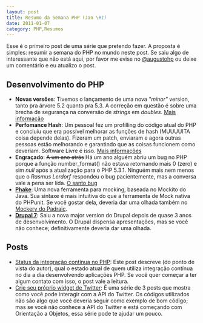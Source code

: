 ```yaml
---
layout: post
title: Resumo da Semana PHP (Jan \#1)
date: 2011-01-07
category: PHP,Resumos
---
```


Esse é o primeiro post de uma série que pretendo fazer. A proposta é
simples: resumir a semana do PHP no mundo neste post. Se saiu algo de
interessante que não está aqui, por favor me evise no
[@augustohp](http://twitter.com/augustohp) ou deixe um comentário e eu
atualizo o post.

## Desenvolvimento do PHP

-   **Novas versões**: Tivemos o lançamento de uma nova *"minor"*
    version, tanto pra árvore 5.2 quanto pra 5.3. A correção em questão
    é sobre uma brecha de segurança na conversão de *strings* em
    *doubles*. [Mais
    informação](http://www.php.net/archive/2011.php#id2011-01-06-1)
-   **Perfomance Hash**: Um pessoal fez um profilling do código atual do
    PHP e concluiu que era possível melhorar as funções de hash
    (MUUUUITA coisa depende delas). Fizeram um patch, enviaram e agora
    outras pessoas estão melhorando e garantindo que as coisas funcionem
    como deveriam. Software Livre é isso. [Mais
    informações](https://web.archive.org/news.php.net/php.internals/51158)
-   **Engraçado**: ~~A um ano atrás~~ Há um ano alguém abriu um bug no
    PHP porque a função number\_format() não estava retornando mais 0
    (zero) e sim *null* após a atualização para o PHP 5.3.1. Ninguém
    mais nem menos que o *Rasmus Lerdorf* respondeu o bug pacientemente,
    mas a conversa vale a pena ser lida. [O santo
    bug](http://bugs.php.net/bug.php?id=50696)
-   [**Phake**](http://digitalsandwich.com/archives/84-introducing-phake-mocking-framework.html):
    Uma nova ferramenta para mocking, baseada no Mockito do Java. Sua
    sintaxe é mais intuitiva do que a ferramenta de Mock nativa do
    PHPunit. Se você gostar dela, deveria dar uma olhada também no
    [Mockery do Padraic](https://github.com/padraic/mockery).
-   [**Drupal 7**](http://drupal.org/drupal-7.0): Saiu a nova major
    version do Drupal depois de quase 3 anos de desenvolvimento. O
    Drupal dispensa apresentações, mas se você não conhece;
    definitivamente deveria dar uma olhada.

## Posts

-   [Status da integração contínua no
    PHP](https://web.archive.org/web/20100912001907/www.littlehart.net/atthekeyboard/2010/09/07/twitter-asks-continuous-integration-landscape-for-php-developers/):
    Este post descreve (do ponto de vista do autor), qual o estado atual
    de quem utiliza integração contínua no dia a dia desenvolvendo
    aplicações PHP. Se você quer começar a ter algum contato com isso, o
    post vale a leitura.
-   [Crie seu próprio widget de Twitter][1]:
    É uma série de 3 posts que mostra como você pode interagir com a API
    do Twitter. Os códigos utilizados não são algo que você deveria
    seguir como exemplo de bom código; mas se você não conhece a API do
    Twitter e está começando com Orientação a Objetos, essa série pode
    te ajudar um pouco.

[1]: http://web.archive.org/web/20110304231046/http://blogs.sitepoint.com:80/2011/01/05/create-your-own-twitter-widget-1/
